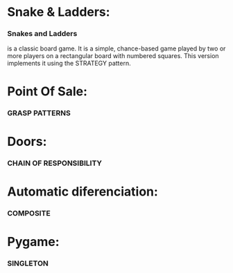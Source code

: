 # Snake & Ladders: 
### Snakes and Ladders 
is a classic board game. It is a simple, chance-based game played by two or more players on a rectangular board with numbered squares. This version implements it using the STRATEGY pattern.
###
# Point Of Sale: 
### GRASP PATTERNS

# Doors: 
### CHAIN OF RESPONSIBILITY

# Automatic diferenciation: 
### COMPOSITE

# Pygame:
### SINGLETON
